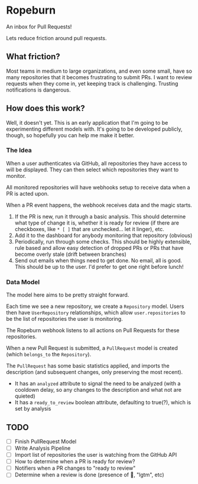 # Ropeburn

An inbox for Pull Requests!

Lets reduce friction around pull requests.

## What friction?

Most teams in medium to large organizations, and even some small, have so many
repositories that it becomes frustrating to submit PRs. I want to review
requests when they come in, yet keeping track is challenging. Trusting
notifications is dangerous.

## How does this work?

Well, it doesn't yet. This is an early application that I'm going to be
experimenting different models with. It's going to be developed publicly,
though, so hopefully you can help me make it better.

### The Idea

When a user authenticates via GitHub, all repositories they have access to will
be displayed. They can then select which repositories they want to monitor.

All monitored repositories will have webhooks setup to receive data when a PR
is acted upon.

When a PR event happens, the webhook receives data and the magic starts.

1. If the PR is new, run it through a basic analysis. This should determine what type of change it is, whether it is ready for review (if there are checkboxes, like `* [ ]` that are unchecked... let it linger), etc.
2. Add it to the dashboard for anybody monitoring that repository (obvious)
3. Periodically, run through some checks. This should be highly extensible, rule based and allow easy detection of dropped PRs or PRs that have become overly stale (drift between branches)
4. Send out emails when things need to get done. No email, all is good. This should be up to the user. I'd prefer to get one right before lunch!

### Data Model

The model here aims to be pretty straight forward.

Each time we see a new repository, we create a `Repository` model. Users then
have `UserRepository` relationships, which allow `user.repositories` to be the
list of repositories the user is monitoring.

The Ropeburn webhook listens to all actions on Pull Requests for these repositories.

When a new Pull Request is submitted, a `PullRequest` model is created (which `belongs_to` the `Repository`).

The `PullRequest` has some basic statistics applied, and imports the description (and subsequent changes, only preserving the most recent).

* It has an `analyzed` attribute to signal the need to be analyzed (with a cooldown delay, so any changes to the description and what not are quieted)
* It has a `ready_to_review` boolean attribute, defaulting to true(?), which is set by analysis

## TODO

* [ ] Finish PullRequest Model
* [ ] Write Analysis Pipeline
* [ ] Import list of repositories the user is watching from the GitHub API
* [ ] How to determine when a PR is ready for review?
* [ ] Notifiers when a PR changes to "ready to review"
* [ ] Determine when a review is done (presence of :ship:, "lgtm", etc)
